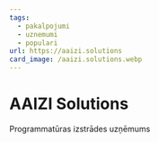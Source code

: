 ```yaml
---
tags:
  - pakalpojumi
  - uznemumi
  - populari
url: https://aaizi.solutions
card_image: /aaizi.solutions.webp
---
```


# AAIZI Solutions

Programmatūras izstrādes uzņēmums
